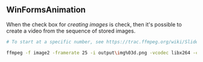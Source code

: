 ## WinFormsAnimation

When the check box for _creating images_ is check, then it's possible to create
a video from the sequence of stored images.

```bash
# To start at a specific number, see https://trac.ffmpeg.org/wiki/Slideshow

ffmpeg -f image2 -framerate 25 -i output\img%03d.png -vcodec libx264 -crf 22 animation.mp4
```
